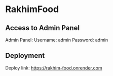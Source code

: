 # RakhimFood

## Access to Admin Panel
  Admin Panel:
    Username: admin
    Password: admin

## Deployment
  Deploy link: https://rakhim-food.onrender.com
